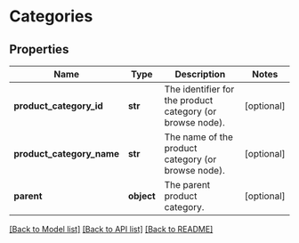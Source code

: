 # Categories

## Properties
Name | Type | Description | Notes
------------ | ------------- | ------------- | -------------
**product_category_id** | **str** | The identifier for the product category (or browse node). | [optional] 
**product_category_name** | **str** | The name of the product category (or browse node). | [optional] 
**parent** | **object** | The parent product category. | [optional] 

[[Back to Model list]](../README.md#documentation-for-models) [[Back to API list]](../README.md#documentation-for-api-endpoints) [[Back to README]](../README.md)


